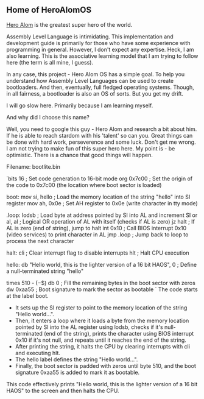 ## Home of HeroAlomOS

[Hero Alom](https://www.facebook.com/officialheroalombogra/) is the greatest super hero of the world.

Assembly Level Language is intimidating. This implementation and development guide is primarily for those who have some experience with programming in general. However, I don't expect any expertise. Heck, I am also learning. This is the associative learning model that I am trying to follow here (the term is all mine, I guess).

In any case, this project - Hero Alom OS has a simple goal. To help you understand how Assembly Level Languages can be used to create bootloaders. And then, eventually, full fledged operating systems. Though, in all fairness, a bootloader is also an OS of sorts. But you get my drift.

I will go slow here. Primarily because I am learning myself.

And why did I choose this name?

Well, you need to google this guy - Hero Alom and research a bit about him. If he is able to reach stardom with his 'talent' so can you. Great things can be done with hard work, perseverence and some luck. Don't get me wrong. I am not trying to make fun of this super hero here. My point is - be optimistic. There is a chance that good things will happen.

Filename: bootlite.bin

`bits 16            ; Set code generation to 16-bit mode
org 0x7c00         ; Set the origin of the code to 0x7c00 (the location where boot sector is loaded)

boot:
    mov si, hello  ; Load the memory location of the string "hello" into SI register
    mov ah, 0x0e   ; Set AH register to 0x0e (write character in tty mode)

.loop:
    lodsb          ; Load byte at address pointed by SI into AL and increment SI
    or al, al      ; Logical OR operation of AL with itself (checks if AL is zero)
    jz halt        ; If AL is zero (end of string), jump to halt
    int 0x10       ; Call BIOS interrupt 0x10 (video services) to print character in AL
    jmp .loop      ; Jump back to loop to process the next character

halt:
    cli            ; Clear interrupt flag to disable interrupts
    hlt            ; Halt CPU execution

hello: db "Hello world, this is the lighter version of a 16 bit HAOS", 0  ; Define a null-terminated string "hello"

times 510 - ($-$$) db 0  ; Fill the remaining bytes in the boot sector with zeros
dw 0xaa55                 ; Boot signature to mark the sector as bootable
`
The code starts at the label boot.
- It sets up the SI register to point to the memory location of the string "Hello world...".
- Then, it enters a loop where it loads a byte from the memory location pointed by SI into the AL register using lodsb, checks if it's null-terminated (end of the string), prints the character using BIOS interrupt 0x10 if it's not null, and repeats until it reaches the end of the string.
- After printing the string, it halts the CPU by clearing interrupts with cli and executing hlt.
- The hello label defines the string "Hello world...".
- Finally, the boot sector is padded with zeros until byte 510, and the boot signature 0xaa55 is added to mark it as bootable.

This code effectively prints "Hello world, this is the lighter version of a 16 bit HAOS" to the screen and then halts the CPU.